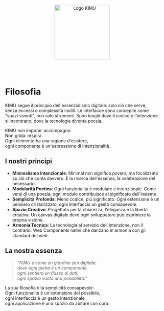 <p align="center">
  <img src="/images/logo_kimu.png" alt="Logo KIMU" width="180" />
</p>
<br>
<br>

# Filosofia

KIMU segue il principio dell'essenzialismo digitale: solo ciò che serve, senza eccessi o complessità inutili. Le interfacce sono concepite come "spazi viventi", non solo strumenti. Sono luoghi dove il codice e l'intenzione si incontrano, dove la tecnologia diventa poesia.

KIMU non impone: accompagna.  
Non grida: respira.  
Ogni elemento ha una ragione d'esistere,  
ogni componente è un'espressione di intenzionalità.

## I nostri principi

- **Minimalismo Intenzionale**: Minimal non significa povero, ma focalizzato su ciò che conta davvero. È la ricerca dell'essenza, la celebrazione del necessario.
- **Modularità Poetica**: Ogni funzionalità è modulare e intenzionale. Come versi di una poesia, ogni modulo contribuisce al significato dell'insieme.
- **Semplicità Profonda**: Meno codice, più significato. Ogni estensione è un pensiero cristallizzato, ogni interfaccia un gesto consapevole.
- **Spazio Creativo**: Progettato per la chiarezza, l'eleganza e la libertà creativa. Un canvas digitale dove ogni sviluppatore può esprimere la propria visione.
- **Armonia Tecnica**: La tecnologia al servizio dell'intenzione, non il contrario. Web Components nativi che danzano in armonia con gli standard del web.

## La nostra essenza

> _"KIMU è come un giardino zen digitale:_  
> _dove ogni pietra è un componente,_  
> _ogni sentiero un flusso di dati,_  
> _ogni spazio vuoto una possibilità."_

La sua filosofia è la semplicità consapevole:  
Ogni funzionalità è un'estensione del possibile,  
ogni interfaccia è un gesto intenzionale,  
ogni applicazione è uno spazio da abitare con cura.
